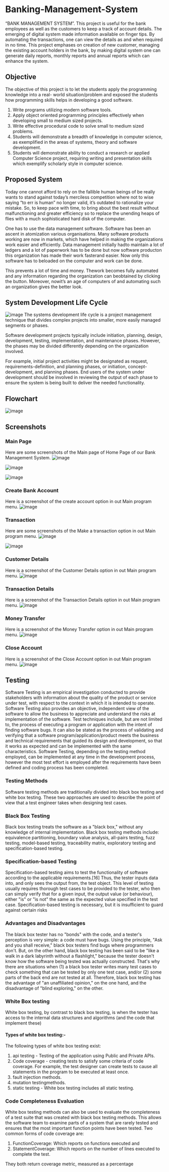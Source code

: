 # Banking-Management-System

“BANK MANAGEMENT SYSTEM”. This project is useful for the bank employees as well as the customers to keep a track of account details. The emerging of digital system made information available on finger tips. By automating the transactions, one can view the details as and when required in no time. This project emphases on creation of new customer, managing the existing account holders in the bank, by making digital system one can generate daily reports, monthly reports and annual reports which can enhance the system.
## Objective
The objective of this project is to let the students apply the programming knowledge into a real- world situation/problem and exposed the students how programming skills helps in developing a good software. 
1. Write programs utilizing modern software tools. 
2. Apply object oriented programming principles 
effectively when developing small to medium sized 
projects. 
3. Write effective procedural code to solve small to 
medium sized problems. 
4. Students will demonstrate a breadth of knowledge in 
computer science, as exemplified in the areas of 
systems, theory and software development. 
5. Students will demonstrate ability to conduct a research 
or applied Computer Science project, requiring writing 
and presentation skills which exemplify scholarly style in 
computer science.


## Proposed System
Today one cannot afford to rely on the fallible human 
beings of be really wants to stand against today’s merciless 
competition where not to wise saying “to err is human” no 
longer valid, it’s outdated to rationalize your mistake. So, to 
keep pace with time, to bring about the best result without 
malfunctioning and greater efficiency so to replace the 
unending heaps of flies with a much sophisticated hard disk of 
the computer. 

One has to use the data management software. Software 
has been an ascent in atomization various organisations. Many 
software products working are now in markets, which have 
helped in making the organizations work easier and efficiently. 
Data management initially hadto maintain a lot of ledgers 
and a lot of paperwork has to be done but now software 
producton this organization has made their work fasterand 
easier. Now only this software has to beloaded on the 
computer and work can be done. 

This prevents a lot of time and money. Thework becomes 
fully automated and any information regarding the 
organization can beobtained by clicking the button. Moreover, 
nowit’s an age of computers of and automating such an 
organization gives the better look.


## System Development Life Cycle
![image](https://user-images.githubusercontent.com/67334017/160173170-7dd469af-6c25-427f-833b-1f3e696b872c.png)
The systems development life cycle is a project management 
technique that divides complex projects into smaller, more 
easily managed segments or phases. 
  
  Software development projects typically include initiation, 
planning, design, development, testing, implementation, and 
maintenance phases. However, the phases may be divided 
differently depending on the organization involved. 
  
  For example, initial project activities might be designated 
as request, requirements-definition, and planning phases, or 
initiation, concept-development, and planning phases. End 
users of the system under development should be involved in 
reviewing the output of each phase to ensure the system is 
being built to deliver the needed functionality.

## Flowchart
![image](https://user-images.githubusercontent.com/67334017/160174429-e2622a75-516f-4a66-8289-c9925330e4bc.png)


## Screenshots

### Main Page

Here are some screenshots of the Main page of Home Page of our Bank Management System.
![image](https://user-images.githubusercontent.com/67334017/160166113-8e722e52-24a5-4a3c-94fd-3f84ee19ab02.png)

![image](https://user-images.githubusercontent.com/67334017/160167157-04ed5c98-9531-4bfa-a00c-76bd88bb0517.png)

![image](https://user-images.githubusercontent.com/67334017/160168586-42f1a63d-2203-4c1c-8e18-46a98adfffa5.png)


### Create Bank Account

Here is a screenshot of the create account option in out Main program menu.
![image](https://user-images.githubusercontent.com/67334017/160168872-9b3a9274-7c72-4eb0-9d15-a4b774bff9cb.png)


### Transaction

Here are some screenshots of the Make a transaction option in out Main program menu.
![image](https://user-images.githubusercontent.com/67334017/160169249-15081524-459f-4b31-a14f-1004f8369061.png)

![image](https://user-images.githubusercontent.com/67334017/160169359-f1887942-78a7-4597-af62-94162c12560b.png)


### Customer Details

Here is a screenshot of the Customer Details option in out Main program menu.
![image](https://user-images.githubusercontent.com/67334017/160169628-2879a0fc-358c-4300-8333-f4cfb1f1a3e7.png)


### Transaction Details

Here is a screenshot of the Transaction Details option in out Main program menu.
![image](https://user-images.githubusercontent.com/67334017/160169785-1f63a3b5-bf3a-4324-9bee-bc1f554d8f9c.png)


### Money Transfer

Here is a screenshot of the Money Transfer option in out Main program menu.
![image](https://user-images.githubusercontent.com/67334017/160169998-4e1817f9-95cf-46df-a25e-cafb78b0d7e6.png)


### Close Account

Here is a screenshot of the Close Account option in out Main program menu.
![image](https://user-images.githubusercontent.com/67334017/160170219-51f00f5d-cde1-400b-ba13-a2380c4ccb35.png)


## Testing
Software Testing is an empirical investigation conducted 
to provide stakeholders with information about the quality of 
the product or service under test, with respect to the context in 
which it is intended to operate. Software Testing also provides 
an objective, independent view of the software to allow the 
business to appreciate and understand the risks at 
implementation of the software. Test techniques include, but 
are not limited to, the process of executing a program or 
application with the intent of finding software bugs. 
It can also be stated as the process of validating and verifying 
that a software program/application/product meets the 
business and technical requirements that guided its design and 
development, so that it works as expected and can be 
implemented with the same characteristics. Software Testing, 
depending on the testing method employed, can be 
implemented at any time in the development process, 
however the most test effort is employed after the 
requirements have been defined and coding process has been 
completed.

### Testing Methods
Software testing methods are traditionally divided into 
black box testing and white box testing. These two approaches 
are used to describe the point of view that a test engineer 
takes when designing test cases.

### Black Box Testing
Black box testing treats the software as a "black box," 
without any knowledge of internal implementation. Black box 
testing methods include: equivalence partitioning, boundary 
value analysis, all-pairs testing, fuzz testing, model-based 
testing, traceability matrix, exploratory testing and 
specification-based testing.

### Specification-based Testing
Specification-based testing aims to test the functionality 
of software according to the applicable requirements.[16] Thus, 
the tester inputs data into, and only sees the output from, the 
test object. This level of testing usually requires thorough test 
cases to be provided to the tester, who then can simply verify 
that for a given input, the output value (or behaviour), either 
"is" or "is not" the same as the expected value specified in the 
test case. Specification-based testing is necessary, but it is 
insufficient to guard against certain risks

### Advantages and Disadvantages
The black box tester has no "bonds" with the code, and a 
tester's perception is very simple: a code must have bugs. Using 
the principle, "Ask and you shall receive," black box testers find
bugs where programmers don't. But, on the other hand, black 
box testing has been said to be "like a walk in a dark labyrinth 
without a flashlight," because the tester doesn't know how the 
software being tested was actually constructed. 
That's why there are situations when (1) a black box tester 
writes many test cases to check something that can be tested 
by only one test case, and/or (2) some parts of the back end 
are not tested at all. Therefore, black box testing has the 
advantage of "an unaffiliated opinion," on the one hand, and 
the disadvantage of "blind exploring," on the other.

### White Box testing
White box testing, by contrast to black box testing, is 
when the tester has access to the internal data structures and 
algorithms (and the code that implement these)

#### Types of white box testing:-
The following types of white box testing exist:
1. api testing - Testing of the application using Public 
and Private APIs.
2. Code coverage - creating tests to satisfy some criteria 
of code coverage.
For example, the test designer can create tests to cause all 
statements in the program to be executed at least once.
3. fault injection methods.
4. mutation testingmethods.
5. static testing - White box testing includes all static 
testing.

### Code Completeness Evaluation
White box testing methods can also be used to evaluate 
the completeness of a test suite that was created with black 
box testing methods. This allows the software team to examine 
parts of a system that are rarely tested and ensures that the 
most important function points have been tested.
Two common forms of code coverage are:
1. FunctionCoverage: Which reports on functions 
executed and
2. StatementCoverage: Which reports on the number of 
lines executed to complete the test.

They both return coverage metric, measured as a percentage
